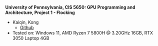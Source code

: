 **University of Pennsylvania, CIS 5650: GPU Programming and Architecture,
Project 1 - Flocking**

* Kaiqin, Kong
  * [Github](https://github.com/H1yori233)
* Tested on: Windows 11, AMD Ryzen 7 5800H @ 3.20GHz 16GB, RTX 3050 Laptop 4GB

